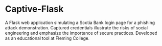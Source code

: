 # Captive-Flask
A Flask web application simulating a Scotia Bank login page for a phishing attack demonstration. Captured credentials illustrate the risks of social engineering and emphasize the importance of secure practices. Developed as an educational tool at Fleming College.
